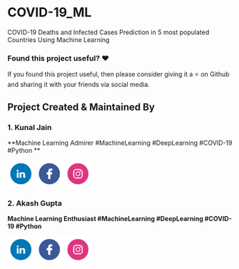 # COVID-19_ML
COVID-19 Deaths and Infected Cases Prediction in 5 most populated Countries Using Machine Learning

### Found this project useful? :heart:

If you found this project useful, then please consider giving it a :star: on Github and sharing it with your friends via social media.

## Project Created & Maintained By

### 1. Kunal Jain
**Machine Learning Admirer #MachineLearning #DeepLearning #COVID-19  #Python **

<a href="https://www.linkedin.com/in/kunal-jain-9bb2a7184/"><img src="https://github.com/aritraroy/social-icons/blob/master/linkedin-icon.png?raw=true" width="60"></a>
<a href="https://www.facebook.com/profile.php?id=100014791484949"><img src="https://github.com/aritraroy/social-icons/blob/master/facebook-icon.png?raw=true" width="60"></a>
<a href="https://www.instagram.com/kunaljain2958/"><img src="https://github.com/aritraroy/social-icons/blob/master/instagram-icon.png?raw=true" width="60"></a>


### 2. Akash Gupta 
**Machine Learning Enthusiast #MachineLearning #DeepLearning #COVID-19 #Python**

<a href="https://www.linkedin.com/in/akashgupta2000/"><img src="https://github.com/aritraroy/social-icons/blob/master/linkedin-icon.png?raw=true" width="60"></a>
<a href="https://www.facebook.com/profile.php?id=100011464338988"><img src="https://github.com/aritraroy/social-icons/blob/master/facebook-icon.png?raw=true" width="60"></a>
<a href="https://www.instagram.com/gupta.akash.2000/"><img src="https://github.com/aritraroy/social-icons/blob/master/instagram-icon.png?raw=true" width="60"></a>
